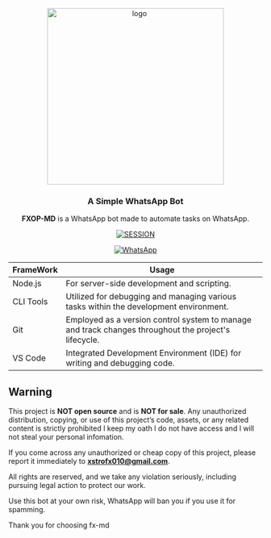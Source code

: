 <p align="center">
    <img src="https://github.com/user-attachments/assets/1952f21e-2152-4097-b8c2-9d06bed8aa8c" alt="logo" width="350"/>
</p>

<h3 align="center">A Simple WhatsApp Bot</h3>

<p align="center">
    <strong>FXOP-MD</strong> is a WhatsApp bot made to automate tasks on WhatsApp.
</p>

<p align="center">
    <a href='https://rocky-fjord-18084-7fa90f18d8d2.herokuapp.com/code' target="_blank">
        <img alt='SESSION' src='https://img.shields.io/badge/Get%20Session%20ID-100000?style=for-the-badge&logo=scan&logoColor=white&labelColor=black&color=blue'/>
    </a>
</p>

<p align="center">
    <a href="https://whatsapp.com/channel/0029VambPbJ2f3ERs37HvM2J">
        <img alt="WhatsApp" src="https://img.shields.io/badge/-Whatsapp%20Channel-white?style=for-the-badge&logo=whatsapp&logoColor=blue"/>
    </a>
</p>

| FrameWork | Usage                                                                                                |
| --------- | ---------------------------------------------------------------------------------------------------- |
| Node.js   | For server-side development and scripting.                                                           |
| CLI Tools | Utilized for debugging and managing various tasks within the development environment.                |
| Git       | Employed as a version control system to manage and track changes throughout the project's lifecycle. |
| VS Code   | Integrated Development Environment (IDE) for writing and debugging code.                             |

## Warning

This project is **NOT open source** and is **NOT for sale**. Any unauthorized distribution, copying, or use of this project’s code, assets, or any related content is strictly prohibited I keep my oath I do not have access and I will not steal your personal infomation.

If you come across any unauthorized or cheap copy of this project, please report it immediately to **xstrofx010@gmail.com**.

All rights are reserved, and we take any violation seriously, including pursuing legal action to protect our work.

Use this bot at your own risk, WhatsApp will ban you if you use it for spamming.

Thank you for choosing fx-md
